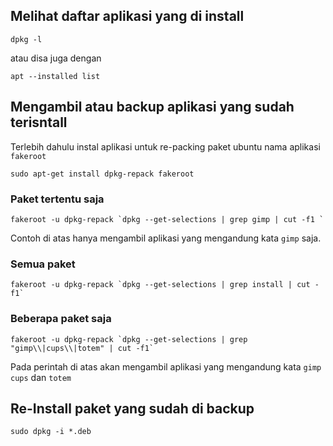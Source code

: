 ## Melihat daftar aplikasi yang di install
`dpkg -l`

atau disa juga dengan

`apt --installed list`

## Mengambil atau backup aplikasi yang sudah terisntall

Terlebih dahulu instal aplikasi untuk re-packing paket ubuntu nama aplikasi `fakeroot`

`sudo apt-get install dpkg-repack fakeroot`

### Paket tertentu saja

```
fakeroot -u dpkg-repack `dpkg --get-selections | grep gimp | cut -f1 `
```

Contoh di atas hanya mengambil aplikasi yang mengandung kata `gimp` saja.

### Semua paket

```
fakeroot -u dpkg-repack `dpkg --get-selections | grep install | cut -f1`
```

### Beberapa paket saja

```
fakeroot -u dpkg-repack `dpkg --get-selections | grep "gimp\\|cups\\|totem" | cut -f1`
```

Pada perintah di atas akan mengambil aplikasi yang mengandung kata `gimp` `cups` dan `totem`

## Re-Install paket yang sudah di backup

`sudo dpkg -i *.deb`


